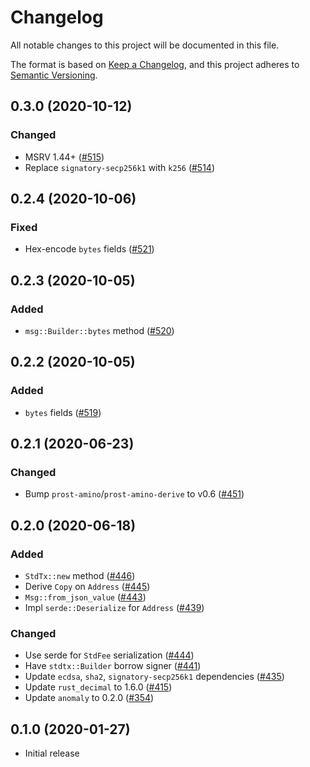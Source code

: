 # Changelog
All notable changes to this project will be documented in this file.

The format is based on [Keep a Changelog](https://keepachangelog.com/en/1.0.0/),
and this project adheres to [Semantic Versioning](https://semver.org/spec/v2.0.0.html).

## 0.3.0 (2020-10-12)
### Changed
- MSRV 1.44+ ([#515])
- Replace `signatory-secp256k1` with `k256` ([#514])

[#515]: https://github.com/iqlusioninc/crates/pull/515
[#514]: https://github.com/iqlusioninc/crates/pull/514

## 0.2.4 (2020-10-06)
### Fixed
- Hex-encode `bytes` fields ([#521])

[#521]: https://github.com/iqlusioninc/crates/pull/521

## 0.2.3 (2020-10-05)
### Added
- `msg::Builder::bytes` method ([#520])

[#520]: https://github.com/iqlusioninc/crates/pull/520

## 0.2.2 (2020-10-05)
### Added
- `bytes` fields ([#519])

[#519]: https://github.com/iqlusioninc/crates/pull/519

## 0.2.1 (2020-06-23)
### Changed
- Bump `prost-amino`/`prost-amino-derive` to v0.6 ([#451])

[#451]: https://github.com/iqlusioninc/crates/pull/451

## 0.2.0 (2020-06-18)
### Added
- `StdTx::new` method ([#446])
- Derive `Copy` on `Address` ([#445])
- `Msg::from_json_value` ([#443])
- Impl `serde::Deserialize` for `Address` ([#439])

### Changed
- Use serde for `StdFee` serialization ([#444])
- Have `stdtx::Builder` borrow signer ([#441])
- Update `ecdsa`, `sha2`, `signatory-secp256k1` dependencies  ([#435])
- Update `rust_decimal` to 1.6.0 ([#415])
- Update `anomaly` to 0.2.0 ([#354])

[#446]: https://github.com/iqlusioninc/crates/pull/446
[#445]: https://github.com/iqlusioninc/crates/pull/445
[#444]: https://github.com/iqlusioninc/crates/pull/444
[#443]: https://github.com/iqlusioninc/crates/pull/443
[#441]: https://github.com/iqlusioninc/crates/pull/441
[#439]: https://github.com/iqlusioninc/crates/pull/439
[#435]: https://github.com/iqlusioninc/crates/pull/435
[#415]: https://github.com/iqlusioninc/crates/pull/415
[#354]: https://github.com/iqlusioninc/crates/pull/354

## 0.1.0 (2020-01-27)
- Initial release
